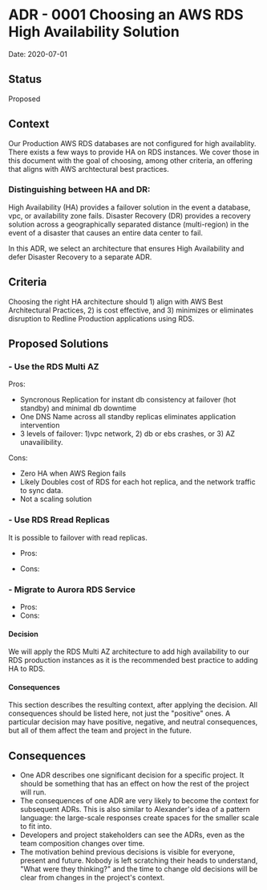 # ADR - 0001 Choosing an AWS RDS High Availability Solution

Date: 2020-07-01

## Status

Proposed

## Context
Our Production AWS RDS databases are not configured for high availablity. There exists a few ways to provide HA on RDS instances. We cover those in this document with the goal of choosing, among other criteria, an offering that aligns with AWS archtectural best practices. 

### Distinguishing between HA and DR:
High Availability (HA) provides a failover solution in the event a database, vpc, or availability zone fails. Disaster Recovery (DR) provides a recovery solution across a geographically separated distance (multi-region) in the event of a disaster that causes an entire data center to fail.

In this ADR, we select an architecture that ensures High Availability and defer Disaster Recovery to a separate ADR.

## Criteria
Choosing the right HA architecture should 1) align with AWS Best Architectural Practices, 2) is cost effective, and 3) minimizes or eliminates disruption to Redline Production applications using RDS.

## Proposed Solutions

### - Use the RDS Multi AZ
Pros:  
- Syncronous Replication for instant db consistency at failover (hot standby) and minimal db downtime
- One DNS Name across all standby replicas eliminates application intervention
- 3 levels of failover: 1)vpc network, 2) db or ebs crashes, or 3) AZ unavailibility.

Cons:  
- Zero HA when AWS Region fails
- Likely Doubles cost of RDS for each hot replica, and the network traffic to sync data.
- Not a scaling solution

### - Use RDS Rread Replicas
It is possible to failover with read replicas.
- Pros:

- Cons:
### - Migrate to Aurora RDS Service
- Pros:
- Cons:

#### Decision
We will apply the RDS Multi AZ architecture to add high availability to our RDS production instances as it is the recommended best practice to adding HA to RDS.



#### Consequences
This section describes the resulting context, after applying the decision. All consequences should be listed here, not just the "positive" ones. A particular decision may have positive, negative, and neutral consequences, but all of them affect the team and project in the future.

 
 
 

## Consequences
* One ADR describes one significant decision for a specific project. It should be something that has an effect on how the rest of the project will run.
* The consequences of one ADR are very likely to become the context for subsequent ADRs. This is also similar to Alexander's idea of a pattern language: the large-scale responses create spaces for the smaller scale to fit into.
* Developers and project stakeholders can see the ADRs, even as the team composition changes over time.
* The motivation behind previous decisions is visible for everyone, present and future. Nobody is left scratching their heads to understand, "What were they thinking?" and the time to change old decisions will be clear from changes in the project's context.